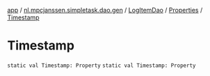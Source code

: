 [app](../../../index.md) / [nl.mpcjanssen.simpletask.dao.gen](../../index.md) / [LogItemDao](../index.md) / [Properties](index.md) / [Timestamp](.)

# Timestamp

`static val Timestamp: Property`
`static val Timestamp: Property`